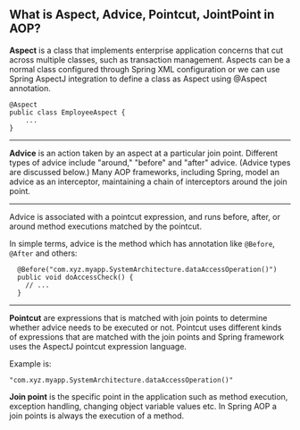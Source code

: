 ## What is Aspect, Advice, Pointcut, JointPoint in AOP?
**Aspect** is a class that implements enterprise application concerns that cut across multiple classes, such as transaction management. Aspects can be a normal class configured through Spring XML configuration or we can use Spring AspectJ integration to define a class as Aspect using @Aspect annotation.

    @Aspect
    public class EmployeeAspect {
    	...
    }


----------
**Advice** is an action taken by an aspect at a particular join point. Different types of advice include "around," "before" and "after" advice. (Advice types are discussed below.) Many AOP frameworks, including Spring, model an advice as an interceptor, maintaining a chain of interceptors around the join point.


----------
Advice is associated with a pointcut expression, and runs before, after, or around method executions matched by the pointcut.

In simple terms, advice is the method which has annotation like `@Before`, `@After` and others:

      @Before("com.xyz.myapp.SystemArchitecture.dataAccessOperation()")
      public void doAccessCheck() {
        // ...
      }


----------
**Pointcut** are expressions that is matched with join points to determine whether advice needs to be executed or not. Pointcut uses different kinds of expressions that are matched with the join points and Spring framework uses the AspectJ pointcut expression language.

Example is:

    "com.xyz.myapp.SystemArchitecture.dataAccessOperation()"


**Join point** is the specific point in the application such as method execution, exception handling, changing object variable values etc. In Spring AOP a join points is always the execution of a method.
